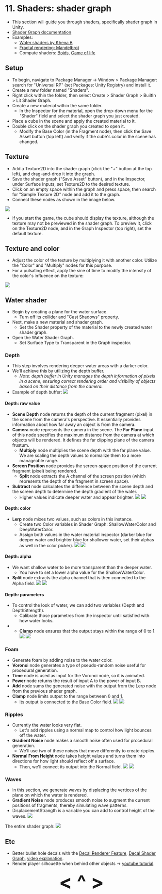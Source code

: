 # 11. Shaders: shader graph
- This section will guide you through shaders, specifically shader graph in Unity.
- [Shader Graph documentation](https://docs.unity3d.com/Packages/com.unity.shadergraph%406.9/manual/index.html)
- Examples:
    - [Water shaders by Khena B](https://twitter.com/Khena_B/status/1774016235702792509)
    - [Fractal rendering: Mandelbrot](https://www.youtube.com/watch?v=lyj6jA75WEY)
    - Compute shaders: [Boids](https://www.youtube.com/watch?v=n0PcN0K8EVI), [Game of life](https://www.youtube.com/watch?v=xP5-iIeKXE8)

## Setup
- To begin, navigate to Package Manager -> Window > Package Manager: search for "Universal RP" (set Packages: Unity Registry) and install it.
- Create a new folder named "Shaders".
- Right click within the folder, then select Create > Shader Graph > BuiltIn > Lit Shader Graph.
- Create a new material within the same folder.
    - In the Inspector for the material, open the drop-down menu for the "Shader" field and select the shader graph you just created.
- Place a cube in the scene and apply the created material to it.
- Double click on the shader graph you created to open it.
    - Modify the Base Color (in the Fragment node), then click the Save Asset button (top left) and verify if the cube's color in the scene has changed.

## Texture
- Add a Texture2D into the shader graph (click the "+" button at the top left), and drag-and-drop it into the graph.
- Save the shader graph ("Save Asset" button), and in the Inspector, under Surface Inputs, set Texture2D to the desired texture.
- Click on an empty space within the graph and press space, then search for "Sample Texture 2D" node and add it to the graph.
- Connect these nodes as shown in the image below.

![](https://i.imgur.com/KN5kHYF.png)

- If you start the game, the cube should display the texture, although the texture may not be previewed in the shader graph. To preview it, click on the Texture2D node, and in the Graph Inspector (top right), set the default texture.

## Texture and color
- Adjust the color of the texture by multiplying it with another color. Utilize the "Color" and "Multiply" nodes for this purpose.
- For a pulsating effect, apply the sine of time to modify the intensity of the color's influence on the texture:

![](https://i.imgur.com/ZUCB5Xl.png)

## Water shader
- Begin by creating a plane for the water surface.
    - Turn off its collider and "Cast Shadows" property.
- Next, make a new material and shader graph.
    - Set the Shader property of the material to the newly created water shader graph.
- Open the Water Shader Graph.
    - Set Surface Type to Transparent in the Graph inspector.

### Depth
- This step involves rendering deeper water areas with a darker color.
- We'll achieve this by utilizing the depth buffer.
    - *Note: depth buffer in Unity manages the depth information of pixels in a scene, ensuring correct rendering order and visibility of objects based on their distance from the camera.*
- Example of depth buffer:
![](https://i.imgur.com/prUWVNx.png)

#### Depth: raw value
- **Scene Depth** node returns the depth of the current fragment (pixel) in the scene from the camera's perspective. It essentially provides information about how far away an object is from the camera.
- **Camera** node represents the camera in the scene. The **Far Plane** input of this node specifies the maximum distance from the camera at which objects will be rendered. It defines the far clipping plane of the camera frustum.
    - **Multiply** node multiplies the scene depth with the far plane value. We are scaling the depth values to normalize them to a more manageable range.
- **Screen Position** node provides the screen-space position of the current fragment (pixel) being rendered.
    - **Split** node extracts the A channel of the screen position (which represents the depth of the fragment in screen space).
- **Subtract** node calculates the difference between the scene depth and the screen depth to determine the depth gradient of the water.
    - Higher values indicate deeper water and appear brighter.
![](https://i.imgur.com/ttsGEbN.png)
![](https://i.imgur.com/6zrE199.png)

#### Depth: color
- **Lerp** node mixes two values, such as colors in this instance.
    - Create two Color variables in Shader Graph: ShallowWaterColor and DeepWaterColor.
    - Assign both values in the water material inspector (darker blue for deeper water and brighter blue for shallower water, set their alphas as well in the color picker).
![](https://i.imgur.com/BVU933q.png)
![](https://i.imgur.com/usgYPXS.png)

#### Depth: alpha
- We want shallow water to be more transparent than the deeper water.
    - You have to set a lower alpha value for the ShallowWaterColor.
- **Split** node extracts the alpha channel that is then connected to the Alpha field.
![](https://i.imgur.com/KA2QyzO.png)
![](https://i.imgur.com/D78OrSx.png)

#### Depth: parameters
- To control the look of water, we can add two variables (Depth and DepthStrength).
    - Calibrate those parametres from the inspector until satisfied with how water looks.
- - **Clamp** node ensures that the output stays within the range of 0 to 1.
![](https://i.imgur.com/ObhTXts.png)
![](https://i.imgur.com/Gf0iBfR.png)

### Foam
- Generate foam by adding noise to the water color.
- **Voronoi** node generates a type of pseudo-random noise useful for procedural generation.
- **Time** node is used as input for the Voronoi node, so it is animated.
- **Power** node returns the result of input A to the power of input B.
- **Add** node sums the generated noise with the output from the Lerp node from the previous shader graph.
- **Clamp** node limits output to the range between 0 and 1.
    - Its output is connected to the Base Color field.
![](https://i.imgur.com/uwxIyOF.png)
![](https://i.imgur.com/4wNyw4t.png)

### Ripples
- Currently the water looks very flat.
    - Let's add ripples using a normal map to control how light bounces off the water.
- **Gradient Noise** node makes a smooth noise often used for procedural generation.
    - We'll use two of these noises that move differently to create ripples.
- **Normal From Height** node takes height values and turns them into directions for how light should reflect off a surface.
    - Then, we'll connect its output into the Normal field.
![](https://i.imgur.com/00MSHcP.png)
![](https://i.imgur.com/88OhKwH.png)

### Waves
- In this section, we generate waves by displacing the vertices of the plane on which the water is rendered.
- **Gradient Noise** node produces smooth noise to augment the current positions of fragments, thereby simulating wave patterns.
- DisplacementStrangth is a variable you can add to control height of the waves.
![](https://i.imgur.com/dukrv07.png)

The entire shader graph:
![](https://i.imgur.com/HXFoxeM.png)

## Etc
- Better bullet hole decals with the [Decal Renderer Feature](https://docs.unity3d.com/Packages/com.unity.render-pipelines.universal@14.0/manual/renderer-feature-decal.html), [Decal Shader Graph](https://docs.unity3d.com/Packages/com.unity.render-pipelines.universal@14.0/manual/decal-shader.html), [video explanation](https://www.youtube.com/watch?v=f7iO9ernEmM).
- Render player silhouette when behind other objects -> [youtube tutorial](https://www.youtube.com/watch?v=GAh225QNpm0).

<div align="center"><b>
  <a href="10-Procedural-generation.html" style="font-size:64px; text-decoration:none"> < </a>
  <a href="Contents.html" style="font-size:64px; text-decoration:none"> ^ </a>
  <a href="12-Navigation.html" style="font-size:64px; text-decoration:none"> > </a>
</b></div>
